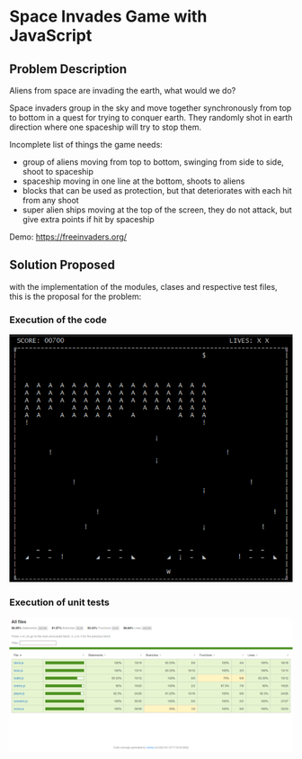 # **Space Invades Game with JavaScript**

## **Problem Description**
Aliens from space are invading the earth, what would we do?

Space invaders group in the sky and move together synchronously from top to bottom in a quest for trying to conquer earth. They randomly shot in earth direction where one spaceship will try to stop them.

Incomplete list of things the game needs:
- group of aliens moving from top to bottom, swinging from side to side, shoot to spaceship
- spaceship moving in one line at the bottom, shoots to aliens
- blocks that can be used as protection, but that deteriorates with each hit from any shoot
- super alien ships moving at the top of the screen, they do not attack, but give extra points if hit by spaceship

Demo: https://freeinvaders.org/

## **Solution Proposed**

with the implementation of the modules, clases and respective test files, this is the proposal for the problem:

### Execution of the code

<img src="./assets/game_running_screenshot.png"/>

### Execution of unit tests

<img src="./assets/coverage.png"/>

